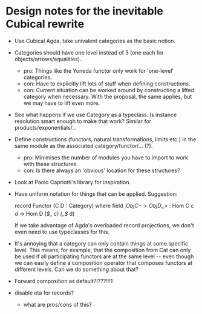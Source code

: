 # Design notes for the inevitable Cubical rewrite

- Use Cubical Agda, take univalent categories as the basic notion.
- Categories should have one level instead of 3 (one each for
  objects/arrows/equalities).
  - pro: Things like the Yoneda functor only work for 'one-level' categories.
  - con: Have to explicitly lift lots of stuff when defining constructions.
  - con: Current situation can be worked around by constructing a lifted
    category when necessary. With the proposal, the same applies, but we may
    have to lift even more.
- See what happens if we use Category as a typeclass. Is instance resolution
  smart enough to make that work? Similar for products/exponentials/...
- Define constructions (functors, natural transformations, limits etc.) in the
  same module as the associated category/functor/... (?).
  - pro: Minimises the number of modules you have to import to work with these
    structures.
  - con: Is there always an 'obvious' location for these structures?
- Look at Paolo Capriotti's library for inspiration.
- Have uniform notation for things that can be applied. Suggestion:

  record Functor (C D : Category) where
    field
      _$_ : Obj C -> Obj D
      _<$>_ : Hom C c d -> Hom D (_$_ c) (_$_ d)

  If we take advantage of Agda's overloaded record projections, we don't even
  need to use typeclasses for this.
- It's annoying that a category can only contain things at some specific level.
  This means, for example, that the composition from Cat can only be used if
  all participating functors are at the same level -- even though we can easily
  define a composition operator that composes functors at different levels.
  Can we do something about that?
- Forward composition as default?!???!!!1
- disable eta for records?
  - what are pros/cons of this?
